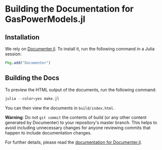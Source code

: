 # Building the Documentation for GasPowerModels.jl

## Installation
We rely on [Documenter.jl](https://github.com/JuliaDocs/Documenter.jl).
To install it, run the following command in a Julia session:
```julia
Pkg.add("Documenter")
```

## Building the Docs
To preview the HTML output of the documents, run the following command:
```julia
julia --color=yes make.jl
```

You can then view the documents in `build/index.html`.

**Warning**: Do not `git commit` the contents of build (or any other content generated by Documenter) to your repository's master branch.
This helps to avoid including unnecessary changes for anyone reviewing commits that happen to include documentation changes.

For further details, please read the [documentation for Documenter.jl](https://juliadocs.github.io/Documenter.jl/stable/).
